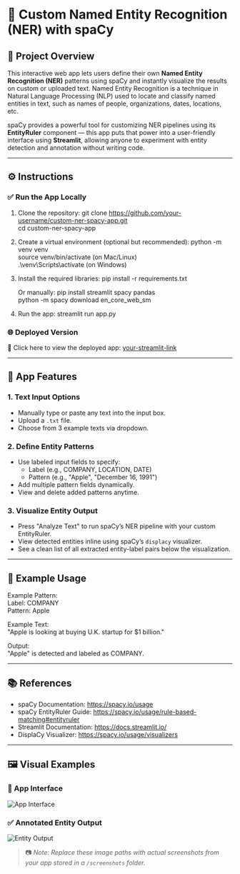 # 🧠 Custom Named Entity Recognition (NER) with spaCy

## 📌 Project Overview

This interactive web app lets users define their own **Named Entity Recognition (NER)** patterns using spaCy and instantly visualize the results on custom or uploaded text. Named Entity Recognition is a technique in Natural Language Processing (NLP) used to locate and classify named entities in text, such as names of people, organizations, dates, locations, etc.

spaCy provides a powerful tool for customizing NER pipelines using its **EntityRuler** component — this app puts that power into a user-friendly interface using **Streamlit**, allowing anyone to experiment with entity detection and annotation without writing code.

---

## ⚙️ Instructions

### ✅ Run the App Locally

1. Clone the repository:
   git clone https://github.com/your-username/custom-ner-spacy-app.git  
   cd custom-ner-spacy-app

2. Create a virtual environment (optional but recommended):
   python -m venv venv  
   source venv/bin/activate  (on Mac/Linux)  
   .\venv\Scripts\activate   (on Windows)

3. Install the required libraries:
   pip install -r requirements.txt

   Or manually:
   pip install streamlit spacy pandas  
   python -m spacy download en_core_web_sm

4. Run the app:
   streamlit run app.py

### 🌐 Deployed Version

🔗 Click here to view the deployed app: [your-streamlit-link](https://your-streamlit-cloud-url.streamlit.app)

---

## 🚀 App Features

### 1. Text Input Options
- Manually type or paste any text into the input box.
- Upload a `.txt` file.
- Choose from 3 example texts via dropdown.

### 2. Define Entity Patterns
- Use labeled input fields to specify:
  - Label (e.g., COMPANY, LOCATION, DATE)
  - Pattern (e.g., "Apple", "December 16, 1991")
- Add multiple pattern fields dynamically.
- View and delete added patterns anytime.

### 3. Visualize Entity Output
- Press "Analyze Text" to run spaCy’s NER pipeline with your custom EntityRuler.
- View detected entities inline using spaCy’s `displacy` visualizer.
- See a clean list of all extracted entity-label pairs below the visualization.

---

## 🧪 Example Usage

Example Pattern:  
Label: COMPANY  
Pattern: Apple

Example Text:  
"Apple is looking at buying U.K. startup for $1 billion."

Output:  
"Apple" is detected and labeled as COMPANY.

---

## 📚 References

- spaCy Documentation: https://spacy.io/usage  
- spaCy EntityRuler Guide: https://spacy.io/usage/rule-based-matching#entityruler  
- Streamlit Documentation: https://docs.streamlit.io/  
- DisplaCy Visualizer: https://spacy.io/usage/visualizers

---

## 🖼️ Visual Examples

### 🔧 App Interface
![App Interface](screenshots/interface.png)

### ✅ Annotated Entity Output
![Entity Output](screenshots/output.png)

> 📷 *Note: Replace these image paths with actual screenshots from your app stored in a `/screenshots` folder.*
